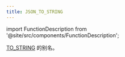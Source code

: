 ```yaml
---
title: JSON_TO_STRING
---
```


import FunctionDescription from '@site/src/components/FunctionDescription';

<FunctionDescription description="引入或更新于：v1.2.306"/>

[TO_STRING](../../02-conversion-functions/to-string.md) 的别名。